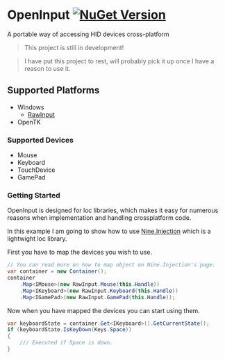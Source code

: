 # OpenInput [![NuGet Version](http://img.shields.io/nuget/v/OpenInput.svg)](https://www.nuget.org/packages/OpenInput)
A portable way of accessing HID devices cross-platform

> This project is still in development!

> I have put this project to rest, will 
> probably pick it up once I have a reason to use it.

## Supported Platforms

* Windows 
    * [RawInput](src/OpenInput.Windows/RawInput/README.md)
* OpenTK

### Supported Devices

* Mouse
* Keyboard
* TouchDevice
* GamePad

### Getting Started

OpenInput is designed for loc libraries, which makes it easy for 
numerous reasons when implementation and handling crossplatform code.

In this example I am going to show how to use [Nine.Injection](https://github.com/studio-nine/Nine.Injection) which is a lightwight loc library.

First you have to map the devices you wish to use.

```c#
// You can read more on how to map object on Nine.Injection's page.
var container = new Container();
container
    .Map<IMouse>(new RawInput.Mouse(this.Handle))
    .Map<IKeyboard>(new RawInput.Keyboard(this.Handle))
    .Map<IGamePad>(new RawInput.GamePad(this.Handle));
```

Now when you have mapped the devices you can start using them.

```c#
var keyboardState = container.Get<IKeyboard>().GetCurrentState();
if (keyboardState.IsKeyDown(Keys.Space))
{
    /// Executed if Space is down.
}
```

